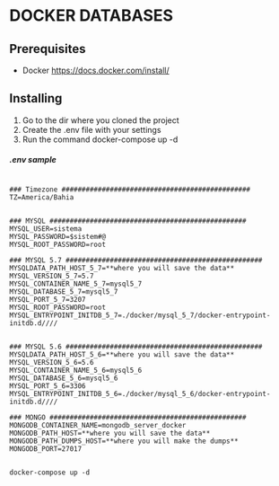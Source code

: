 # DOCKER DATABASES


## Prerequisites

- Docker https://docs.docker.com/install/



## Installing
1. Go to the dir where you cloned the project
2. Create the .env file with your settings
3. Run the command docker-compose up -d

##### .env sample
```

### Timezone ###############################################
TZ=America/Bahia


### MYSQL #################################################
MYSQL_USER=sistema
MYSQL_PASSWORD=$sistem#@
MYSQL_ROOT_PASSWORD=root

### MYSQL 5.7 #################################################
MYSQLDATA_PATH_HOST_5_7=**where you will save the data**
MYSQL_VERSION_5_7=5.7
MYSQL_CONTAINER_NAME_5_7=mysql5_7
MYSQL_DATABASE_5_7=mysql5_7
MYSQL_PORT_5_7=3207
MYSQL_ROOT_PASSWORD=root
MYSQL_ENTRYPOINT_INITDB_5_7=./docker/mysql_5_7/docker-entrypoint-initdb.d////


### MYSQL 5.6 #################################################
MYSQLDATA_PATH_HOST_5_6=**where you will save the data**
MYSQL_VERSION_5_6=5.6
MYSQL_CONTAINER_NAME_5_6=mysql5_6
MYSQL_DATABASE_5_6=mysql5_6
MYSQL_PORT_5_6=3306
MYSQL_ENTRYPOINT_INITDB_5_6=./docker/mysql_5_6/docker-entrypoint-initdb.d////

### MONGO #################################################
MONGODB_CONTAINER_NAME=mongodb_server_docker
MONGODB_PATH_HOST=**where you will save the data**
MONGODB_PATH_DUMPS_HOST=**where you will make the dumps**
MONGODB_PORT=27017


```

```
docker-compose up -d
```
